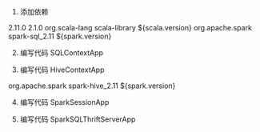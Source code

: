 1. 添加依赖
<properties>
<scala.version>2.11.0</scala.version>
<spark.version>2.1.0</spark.version>
</properties>

<dependencies>
<!-- scala 依赖 -->
<dependency>
<groupId>org.scala-lang</groupId>
<artifactId>scala-library</artifactId>
<version>${scala.version}</version>
</dependency>

<!-- sparkSQL 依赖 -->
<dependency>
<groupId>org.apache.spark</groupId>
<artifactId>spark-sql_2.11</artifactId>
<version>${spark.version}</version>
</dependency>
</dependencies>

2. 编写代码 SQLContextApp

3. 编写代码 HiveContextApp
<!-- spark hive 依赖 -->
<dependency>
  <groupId>org.apache.spark</groupId>
  <artifactId>spark-hive_2.11</artifactId>
  <version>${spark.version}</version>
  <!--
  <scope>provided</scope>
  -->
</dependency>

4. 编写代码 SparkSessionApp

5. 编写代码 SparkSQLThriftServerApp